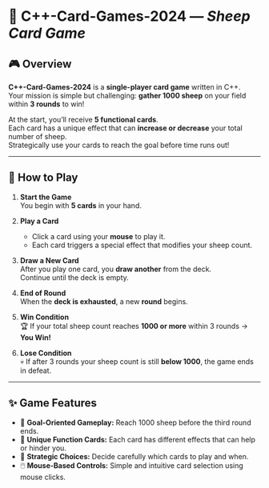 # 🐑 C++-Card-Games-2024 — *Sheep Card Game*

## 🎮 Overview
**C++-Card-Games-2024** is a **single-player card game** written in C++.  
Your mission is simple but challenging: **gather 1000 sheep** on your field within **3 rounds** to win!  

At the start, you’ll receive **5 functional cards**.  
Each card has a unique effect that can **increase or decrease** your total number of sheep.  
Strategically use your cards to reach the goal before time runs out!

---

## 🧩 How to Play
1. **Start the Game**  
   You begin with **5 cards** in your hand.

2. **Play a Card**  
   - Click a card using your **mouse** to play it.  
   - Each card triggers a special effect that modifies your sheep count.

3. **Draw a New Card**  
   After you play one card, you **draw another** from the deck.  
   Continue until the deck is empty.

4. **End of Round**  
   When the **deck is exhausted**, a new **round** begins.

5. **Win Condition**  
   🏆 If your total sheep count reaches **1000 or more** within 3 rounds → **You Win!**

6. **Lose Condition**  
   💀 If after 3 rounds your sheep count is still **below 1000**, the game ends in defeat.

---

## ✨ Game Features
- 🐏 **Goal-Oriented Gameplay:** Reach 1000 sheep before the third round ends.  
- 🎴 **Unique Function Cards:** Each card has different effects that can help or hinder you.  
- 🧠 **Strategic Choices:** Decide carefully which cards to play and when.  
- 🖱️ **Mouse-Based Controls:** Simple and intuitive card selection using mouse clicks.  

